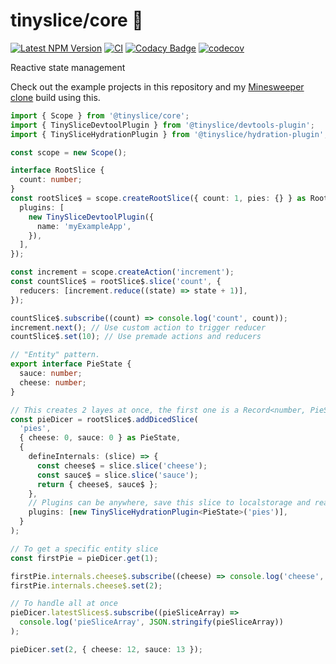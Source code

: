 # tinyslice/core 🍕

[![Latest NPM Version](https://img.shields.io/npm/v/@tinyslice/core/latest)](https://www.npmjs.com/package/@tinyslice/core)
[![CI](https://github.com/AlexAegis/tinyslice/workflows/CI/badge.svg)](https://github.com/AlexAegis/tinyslice/actions?query=workflow%3ACI)
[![Codacy Badge](https://app.codacy.com/project/badge/Grade/3862f8fa6e8e4f8a871ed57d446643b3)](https://www.codacy.com/gh/AlexAegis/tinyslice/dashboard?utm_source=github.com&utm_medium=referral&utm_content=AlexAegis/tinyslice&utm_campaign=Badge_Grade)
[![codecov](https://codecov.io/github/AlexAegis/tinyslice/branch/master/graph/badge.svg?token=RBpL3wVtca)](https://codecov.io/github/AlexAegis/tinyslice)

Reactive state management

Check out the example projects in this repository and my
[Minesweeper clone](https://github.com/AlexAegis/svelte-minesweeper) build
using this.

```ts
import { Scope } from '@tinyslice/core';
import { TinySliceDevtoolPlugin } from '@tinyslice/devtools-plugin';
import { TinySliceHydrationPlugin } from '@tinyslice/hydration-plugin';

const scope = new Scope();

interface RootSlice {
  count: number;
}
const rootSlice$ = scope.createRootSlice({ count: 1, pies: {} } as RootSlice, {
  plugins: [
    new TinySliceDevtoolPlugin({
      name: 'myExampleApp',
    }),
  ],
});

const increment = scope.createAction('increment');
const countSlice$ = rootSlice$.slice('count', {
  reducers: [increment.reduce((state) => state + 1)],
});

countSlice$.subscribe((count) => console.log('count', count));
increment.next(); // Use custom action to trigger reducer
countSlice$.set(10); // Use premade actions and reducers

// "Entity" pattern.
export interface PieState {
  sauce: number;
  cheese: number;
}

// This creates 2 layes at once, the first one is a Record<number, PieState>
const pieDicer = rootSlice$.addDicedSlice(
  'pies',
  { cheese: 0, sauce: 0 } as PieState,
  {
    defineInternals: (slice) => {
      const cheese$ = slice.slice('cheese');
      const sauce$ = slice.slice('sauce');
      return { cheese$, sauce$ };
    },
    // Plugins can be anywhere, save this slice to localstorage and read as initialised!
    plugins: [new TinySliceHydrationPlugin<PieState>('pies')],
  }
);

// To get a specific entity slice
const firstPie = pieDicer.get(1);

firstPie.internals.cheese$.subscribe((cheese) => console.log('cheese', cheese));
firstPie.internals.cheese$.set(2);

// To handle all at once
pieDicer.latestSlices$.subscribe((pieSliceArray) =>
  console.log('pieSliceArray', JSON.stringify(pieSliceArray))
);

pieDicer.set(2, { cheese: 12, sauce: 13 });
```
